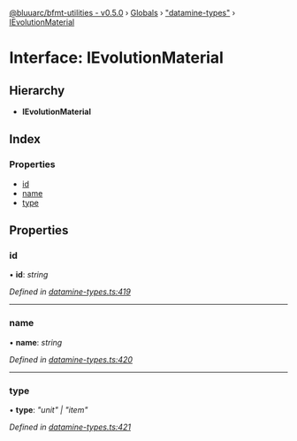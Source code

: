 [@bluuarc/bfmt-utilities - v0.5.0](../README.md) › [Globals](../globals.md) › ["datamine-types"](../modules/_datamine_types_.md) › [IEvolutionMaterial](_datamine_types_.ievolutionmaterial.md)

# Interface: IEvolutionMaterial

## Hierarchy

* **IEvolutionMaterial**

## Index

### Properties

* [id](_datamine_types_.ievolutionmaterial.md#id)
* [name](_datamine_types_.ievolutionmaterial.md#name)
* [type](_datamine_types_.ievolutionmaterial.md#type)

## Properties

###  id

• **id**: *string*

*Defined in [datamine-types.ts:419](https://github.com/BluuArc/bfmt-utilities/blob/master/src/datamine-types.ts#L419)*

___

###  name

• **name**: *string*

*Defined in [datamine-types.ts:420](https://github.com/BluuArc/bfmt-utilities/blob/master/src/datamine-types.ts#L420)*

___

###  type

• **type**: *"unit" | "item"*

*Defined in [datamine-types.ts:421](https://github.com/BluuArc/bfmt-utilities/blob/master/src/datamine-types.ts#L421)*
